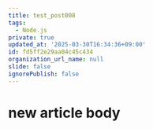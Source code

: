 ```yaml
---
title: test_post008
tags:
  - Node.js
private: true
updated_at: '2025-03-30T16:34:36+09:00'
id: fd5ff2e29aa04c45c434
organization_url_name: null
slide: false
ignorePublish: false
---
```

# new article body

